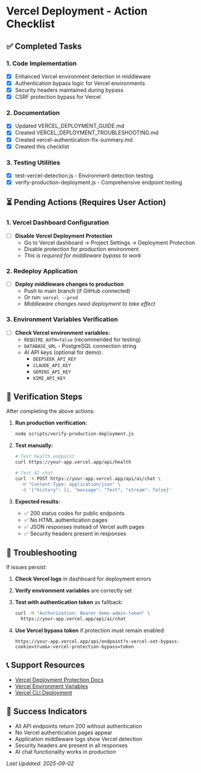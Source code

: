 # Vercel Deployment - Action Checklist

## ✅ Completed Tasks

### 1. Code Implementation
- [x] Enhanced Vercel environment detection in middleware
- [x] Authentication bypass logic for Vercel environments  
- [x] Security headers maintained during bypass
- [x] CSRF protection bypass for Vercel

### 2. Documentation
- [x] Updated VERCEL_DEPLOYMENT_GUIDE.md
- [x] Created VERCEL_DEPLOYMENT_TROUBLESHOOTING.md
- [x] Created vercel-authentication-fix-summary.md
- [x] Created this checklist

### 3. Testing Utilities
- [x] test-vercel-detection.js - Environment detection testing
- [x] verify-production-deployment.js - Comprehensive endpoint testing

## ⏳ Pending Actions (Requires User Action)

### 1. Vercel Dashboard Configuration
- [ ] **Disable Vercel Deployment Protection**
  - Go to Vercel dashboard → Project Settings → Deployment Protection
  - Disable protection for production environment
  - *This is required for middleware bypass to work*

### 2. Redeploy Application
- [ ] **Deploy middleware changes to production**
  - Push to main branch (if GitHub connected)
  - Or run: `vercel --prod`
  - *Middleware changes need deployment to take effect*

### 3. Environment Variables Verification
- [ ] **Check Vercel environment variables:**
  - `REQUIRE_AUTH=false` (recommended for testing)
  - `DATABASE_URL` - PostgreSQL connection string
  - AI API keys (optional for demo):
    - `DEEPSEEK_API_KEY`
    - `CLAUDE_API_KEY` 
    - `GEMINI_API_KEY`
    - `KIMI_API_KEY`

## 🧪 Verification Steps

After completing the above actions:

1. **Run production verification:**
   ```bash
   node scripts/verify-production-deployment.js
   ```

2. **Test manually:**
   ```bash
   # Test health endpoint
   curl https://your-app.vercel.app/api/health
   
   # Test AI chat
   curl -X POST https://your-app.vercel.app/api/ai/chat \
     -H "Content-Type: application/json" \
     -d '{"history": [], "message": "Test", "stream": false}'
   ```

3. **Expected results:**
   - ✅ 200 status codes for public endpoints
   - ✅ No HTML authentication pages
   - ✅ JSON responses instead of Vercel auth pages
   - ✅ Security headers present in responses

## 🔧 Troubleshooting

If issues persist:

1. **Check Vercel logs** in dashboard for deployment errors
2. **Verify environment variables** are correctly set
3. **Test with authentication token** as fallback:
   ```bash
   curl -H "Authorization: Bearer demo-admin-token" \
     https://your-app.vercel.app/api/ai/chat
   ```

4. **Use Vercel bypass token** if protection must remain enabled:
   ```
   https://your-app.vercel.app/api/endpoint?x-vercel-set-bypass-cookie=true&x-vercel-protection-bypass=token
   ```

## 📞 Support Resources

- [Vercel Deployment Protection Docs](https://vercel.com/docs/deployment-protection)
- [Vercel Environment Variables](https://vercel.com/docs/projects/environment-variables)
- [Vercel CLI Deployment](https://vercel.com/docs/cli/deploy)

## 🎯 Success Indicators

- All API endpoints return 200 without authentication
- No Vercel authentication pages appear
- Application middleware logs show Vercel detection
- Security headers are present in all responses
- AI chat functionality works in production

*Last Updated: 2025-09-02*